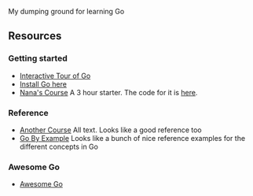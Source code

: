 My dumping ground for learning Go


## Resources

### Getting started
- [Interactive Tour of Go](https://go.dev/tour/welcome/1)
- [Install Go here](https://go.dev/learn/)
- [Nana's Course](https://www.youtube.com/watch?v=yyUHQIec83I) A 3 hour starter. The code for it is [here](https://gitlab.com/nanuchi/go-full-course-youtube).

### Reference
- [Another Course](https://www.freecodecamp.org/news/learn-golang-handbook/#chapter-15-mutexes-in-go) All text. Looks like a good reference too
- [Go By Example](https://gobyexample.com/) Looks like a bunch of nice reference examples for the different concepts in Go

### Awesome Go
- [Awesome Go](https://github.com/avelino/awesome-go#web-frameworks)